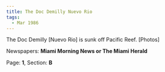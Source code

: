 ```yaml
---  
title: The Doc Demilly Nuevo Rio  
tags:  
  - Mar 1986  
---  
```

  
The Doc Demilly [Nuevo Rio] is sunk off Pacific Reef. [Photos]  
  
Newspapers: **Miami Morning News or The Miami Herald**  
  
Page: **1**, Section: **B** 
